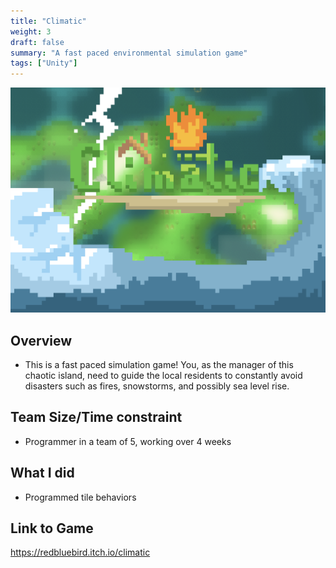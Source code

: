 ```yaml
---
title: "Climatic"
weight: 3
draft: false
summary: "A fast paced environmental simulation game"
tags: ["Unity"]
---
```

<p><img src="featured.png" width="640" height = "360"></p>

## Overview
- This is a fast paced simulation game! You, as the manager of this chaotic island, need to guide the local residents to constantly avoid disasters such as fires, snowstorms, and possibly sea level rise.

## Team Size/Time constraint
- Programmer in a team of 5, working over 4 weeks

## What I did
- Programmed tile behaviors

## Link to Game

https://redbluebird.itch.io/climatic
